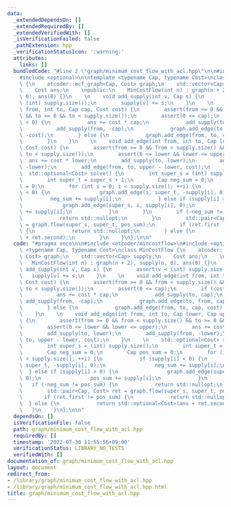 ```yaml
---
data:
  _extendedDependsOn: []
  _extendedRequiredBy: []
  _extendedVerifiedWith: []
  _isVerificationFailed: false
  _pathExtension: hpp
  _verificationStatusIcon: ':warning:'
  attributes:
    links: []
  bundledCode: "#line 2 \"graph/minimum_cost_flow_with_acl.hpp\"\n\n#include <atcoder/mincostflow>\n\
    #include <optional>\n\ntemplate <typename Cap, typename Cost>\nclass MinCostFlow\
    \ {\n    atcoder::mcf_graph<Cap, Cost> graph;\n    std::vector<Cap> supply;\n\
    \    Cost ans;\n    \npublic:\n    MinCostFlow(int n) : graph(n + 2), supply(n,\
    \ 0), ans(0) {}\n    \n    void add_supply(int v, Cap s) {\n        assert(v <\
    \ (int) supply.size());\n        supply[v] += s;\n    }\n    \n    void add_edge(int\
    \ from, int to, Cap cap, Cost cost) {\n        assert(from >= 0 && from < supply.size()\
    \ && to >= 0 && to < supply.size());\n        assert(0 <= cap);\n        if (cost\
    \ < 0) {\n            ans += cost * cap;\n            add_supply(to, cap);\n \
    \           add_supply(from, -cap);\n            graph.add_edge(to, from, cap,\
    \ -cost);\n        } else {\n            graph.add_edge(from, to, cap, cost);\n\
    \        }\n    }\n    \n    void add_edge(int from, int to, Cap lower, Cap upper,\
    \ Cost cost) {\n        assert(from >= 0 && from < supply.size() && to >= 0 &&\
    \ to < supply.size());\n        assert(0 <= lower && lower <= upper);\n      \
    \  ans += cost * lower;\n        add_supply(to, lower);\n        add_supply(from,\
    \ -lower);\n        add_edge(from, to, upper - lower, cost);\n    }\n    \n  \
    \  std::optional<Cost> solve() {\n        int super_s = (int) supply.size();\n\
    \        int super_t = super_s + 1;\n        Cap neg_sum = 0;\n        Cap pos_sum\
    \ = 0;\n        for (int i = 0; i < supply.size(); ++i) {\n            if (supply[i]\
    \ < 0) {\n                graph.add_edge(i, super_t, -supply[i], 0);\n       \
    \         neg_sum += supply[i];\n            } else if (supply[i] > 0) {\n   \
    \             graph.add_edge(super_s, i, supply[i], 0);\n                pos_sum\
    \ += supply[i];\n            }\n        }\n        if (-neg_sum != pos_sum) {\n\
    \            return std::nullopt;\n        }\n        std::pair<Cap, Cost> ret\
    \ = graph.flow(super_s, super_t, pos_sum);\n        if (ret.first != pos_sum)\
    \ {\n            return std::nullopt;\n        } else {\n            return std::optional<Cost>(ans\
    \ + ret.second);\n        }\n    }\n};\n\n"
  code: "#pragma once\n\n#include <atcoder/mincostflow>\n#include <optional>\n\ntemplate\
    \ <typename Cap, typename Cost>\nclass MinCostFlow {\n    atcoder::mcf_graph<Cap,\
    \ Cost> graph;\n    std::vector<Cap> supply;\n    Cost ans;\n    \npublic:\n \
    \   MinCostFlow(int n) : graph(n + 2), supply(n, 0), ans(0) {}\n    \n    void\
    \ add_supply(int v, Cap s) {\n        assert(v < (int) supply.size());\n     \
    \   supply[v] += s;\n    }\n    \n    void add_edge(int from, int to, Cap cap,\
    \ Cost cost) {\n        assert(from >= 0 && from < supply.size() && to >= 0 &&\
    \ to < supply.size());\n        assert(0 <= cap);\n        if (cost < 0) {\n \
    \           ans += cost * cap;\n            add_supply(to, cap);\n           \
    \ add_supply(from, -cap);\n            graph.add_edge(to, from, cap, -cost);\n\
    \        } else {\n            graph.add_edge(from, to, cap, cost);\n        }\n\
    \    }\n    \n    void add_edge(int from, int to, Cap lower, Cap upper, Cost cost)\
    \ {\n        assert(from >= 0 && from < supply.size() && to >= 0 && to < supply.size());\n\
    \        assert(0 <= lower && lower <= upper);\n        ans += cost * lower;\n\
    \        add_supply(to, lower);\n        add_supply(from, -lower);\n        add_edge(from,\
    \ to, upper - lower, cost);\n    }\n    \n    std::optional<Cost> solve() {\n\
    \        int super_s = (int) supply.size();\n        int super_t = super_s + 1;\n\
    \        Cap neg_sum = 0;\n        Cap pos_sum = 0;\n        for (int i = 0; i\
    \ < supply.size(); ++i) {\n            if (supply[i] < 0) {\n                graph.add_edge(i,\
    \ super_t, -supply[i], 0);\n                neg_sum += supply[i];\n          \
    \  } else if (supply[i] > 0) {\n                graph.add_edge(super_s, i, supply[i],\
    \ 0);\n                pos_sum += supply[i];\n            }\n        }\n     \
    \   if (-neg_sum != pos_sum) {\n            return std::nullopt;\n        }\n\
    \        std::pair<Cap, Cost> ret = graph.flow(super_s, super_t, pos_sum);\n \
    \       if (ret.first != pos_sum) {\n            return std::nullopt;\n      \
    \  } else {\n            return std::optional<Cost>(ans + ret.second);\n     \
    \   }\n    }\n};\n\n"
  dependsOn: []
  isVerificationFile: false
  path: graph/minimum_cost_flow_with_acl.hpp
  requiredBy: []
  timestamp: '2022-07-30 11:55:56+09:00'
  verificationStatus: LIBRARY_NO_TESTS
  verifiedWith: []
documentation_of: graph/minimum_cost_flow_with_acl.hpp
layout: document
redirect_from:
- /library/graph/minimum_cost_flow_with_acl.hpp
- /library/graph/minimum_cost_flow_with_acl.hpp.html
title: graph/minimum_cost_flow_with_acl.hpp
---
```

